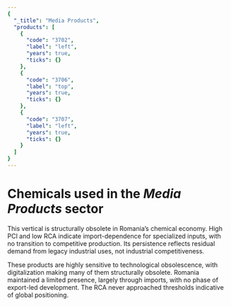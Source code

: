 ```yaml
---
{
  "_title": "Media Products",
  "products": [
    {
      "code": "3702",
      "label": "left",
      "years": true,
      "ticks": {}
    },
    {
      "code": "3706",
      "label": "top",
      "years": true,
      "ticks": {}
    },
    {
      "code": "3707",
      "label": "left",
      "years": true,
      "ticks": {}
    }
  ]
}
---
```


# Chemicals used in the _Media Products_ sector

This vertical is structurally obsolete in Romania’s chemical economy. High PCI and low RCA indicate import-dependence for specialized inputs, with no transition to competitive production. Its persistence reflects residual demand from legacy industrial uses, not industrial competitiveness.

<!-- Media-related chemical exports, such as photographic films and chemicals, remained consistently marginal, never exceeding 45 million USD, with exports contracting to ~10 million USD in 2020–24. Imports ranged between 10–260 million USD across periods. PCI values grew from 54 to ~79, showing increased product complexity. Norm RCA remained well below competitiveness levels, never exceeding 3, and dropped to ~0.7 in the 2010s. -->

These products are highly sensitive to technological obsolescence, with digitalization making many of them structurally obsolete. Romania maintained a limited presence, largely through imports, with no phase of export-led development. The RCA never approached thresholds indicative of global positioning.